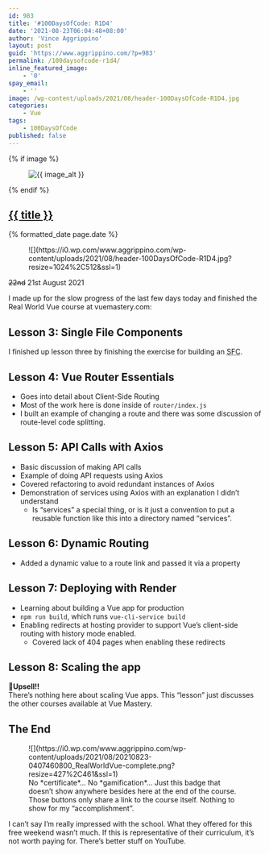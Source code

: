 ```yaml
---
id: 983
title: '#100DaysOfCode: R1D4'
date: '2021-08-23T06:04:48+08:00'
author: 'Vince Aggrippino'
layout: post
guid: 'https://www.aggrippino.com/?p=983'
permalink: /100daysofcode-r1d4/
inline_featured_image:
    - '0'
spay_email:
    - ''
image: /wp-content/uploads/2021/08/header-100DaysOfCode-R1D4.jpg
categories:
    - Vue
tags:
    - 100DaysOfCode
published: false
---
```

{% if image %}
    <figure class="post__image">
        <img src="{{ image }}" alt="{{ image_alt }}">
    </figure>
{% endif %}

<h2 class="post__title"><a href="{{ page.url }}">{{ title }}</a></h2>
<div class="post__date">{% formatted_date page.date %}</div>

<figure class="wp-block-image size-large">![](https://i0.wp.com/www.aggrippino.com/wp-content/uploads/2021/08/header-100DaysOfCode-R1D4.jpg?resize=1024%2C512&ssl=1)</figure><s>22nd</s> 21st August 2021

I made up for the slow progress of the last few days today and finished the Real World Vue course at vuemastery.com:

## Lesson 3: Single File Components

I finished up lesson three by finishing the exercise for building an <abbr title="Single File Components">SFC</abbr>.

## Lesson 4: Vue Router Essentials

- Goes into detail about Client-Side Routing
- Most of the work here is done inside of `router/index.js`
- I built an example of changing a route and there was some discussion of route-level code splitting.

## Lesson 5: API Calls with Axios

- Basic discussion of making API calls
- Example of doing API requests using Axios
- Covered refactoring to avoid redundant instances of Axios
- Demonstration of services using Axios with an explanation I didn’t understand
    - Is “services” a special thing, or is it just a convention to put a reusable function like this into a directory named “services”.

## Lesson 6: Dynamic Routing

- Added a dynamic value to a route link and passed it via a property

## Lesson 7: Deploying with Render

- Learning about building a Vue app for production
- `npm run build`, which runs `vue-cli-service build`
- Enabling redirects at hosting provider to support Vue’s client-side routing with history mode enabled.
    - Covered lack of 404 pages when enabling these redirects

## Lesson 8: Scaling the app

🤑**Upsell!!**  
There’s nothing here about scaling Vue apps. This “lesson” just discusses the other courses available at Vue Mastery.

## The End

<div class="wp-block-image is-style-default"><figure class="aligncenter size-full is-resized">![](https://i0.wp.com/www.aggrippino.com/wp-content/uploads/2021/08/20210823-0407460800_RealWorldVue-complete.png?resize=427%2C461&ssl=1)<figcaption>No *certificate*… No *gamification*… Just this badge that doesn’t show anywhere besides here at the end of the course. Those buttons only share a link to the course itself. Nothing to show for my “accomplishment”.</figcaption></figure></div>I can’t say I’m really impressed with the school. What they offered for this free weekend wasn’t much. If this is representative of their curriculum, it’s not worth paying for. There’s better stuff on YouTube.